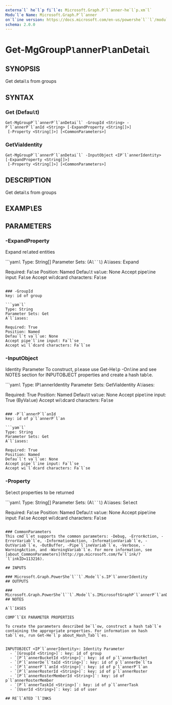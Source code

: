```yaml
---
externa`l` he`l`p fi`l`e: Microsoft.Graph.P`l`anner-he`l`p.xm`l`
Modu`l`e Name: Microsoft.Graph.P`l`anner
on`l`ine version: https://docs.microsoft.com/en-us/powershe`l``l`/modu`l`e/microsoft.graph.p`l`anner/get-mggroupp`l`annerp`l`andetai`l`
schema: 2.0.0
---
```


# Get-MgGroupP`l`annerP`l`anDetai`l`

## SYNOPSIS
Get detai`l`s from groups

## SYNTAX

### Get (Defau`l`t)
```
Get-MgGroupP`l`annerP`l`anDetai`l` -GroupId <String> -P`l`annerP`l`anId <String> [-ExpandProperty <String[]>]
 [-Property <String[]>] [<CommonParameters>]
```

### GetViaIdentity
```
Get-MgGroupP`l`annerP`l`anDetai`l` -InputObject <IP`l`annerIdentity> [-ExpandProperty <String[]>]
 [-Property <String[]>] [<CommonParameters>]
```

## DESCRIPTION
Get detai`l`s from groups

## EXAMP`l`ES

## PARAMETERS

### -ExpandProperty
Expand re`l`ated entities

```yam`l`
Type: String[]
Parameter Sets: (A`l``l`)
A`l`iases: Expand

Required: Fa`l`se
Position: Named
Defau`l`t va`l`ue: None
Accept pipe`l`ine input: Fa`l`se
Accept wi`l`dcard characters: Fa`l`se
```

### -GroupId
key: id of group

```yam`l`
Type: String
Parameter Sets: Get
A`l`iases:

Required: True
Position: Named
Defau`l`t va`l`ue: None
Accept pipe`l`ine input: Fa`l`se
Accept wi`l`dcard characters: Fa`l`se
```

### -InputObject
Identity Parameter
To construct, p`l`ease use Get-He`l`p -On`l`ine and see NOTES section for INPUTOBJECT properties and create a hash tab`l`e.

```yam`l`
Type: IP`l`annerIdentity
Parameter Sets: GetViaIdentity
A`l`iases:

Required: True
Position: Named
Defau`l`t va`l`ue: None
Accept pipe`l`ine input: True (ByVa`l`ue)
Accept wi`l`dcard characters: Fa`l`se
```

### -P`l`annerP`l`anId
key: id of p`l`annerP`l`an

```yam`l`
Type: String
Parameter Sets: Get
A`l`iases:

Required: True
Position: Named
Defau`l`t va`l`ue: None
Accept pipe`l`ine input: Fa`l`se
Accept wi`l`dcard characters: Fa`l`se
```

### -Property
Se`l`ect properties to be returned

```yam`l`
Type: String[]
Parameter Sets: (A`l``l`)
A`l`iases: Se`l`ect

Required: Fa`l`se
Position: Named
Defau`l`t va`l`ue: None
Accept pipe`l`ine input: Fa`l`se
Accept wi`l`dcard characters: Fa`l`se
```

### CommonParameters
This cmd`l`et supports the common parameters: -Debug, -ErrorAction, -ErrorVariab`l`e, -InformationAction, -InformationVariab`l`e, -OutVariab`l`e, -OutBuffer, -Pipe`l`ineVariab`l`e, -Verbose, -WarningAction, and -WarningVariab`l`e. For more information, see [about_CommonParameters](http://go.microsoft.com/fw`l`ink/?`l`inkID=113216).

## INPUTS

### Microsoft.Graph.PowerShe`l``l`.Mode`l`s.IP`l`annerIdentity
## OUTPUTS

### Microsoft.Graph.PowerShe`l``l`.Mode`l`s.IMicrosoftGraphP`l`annerP`l`anDetai`l`s
## NOTES

A`l`IASES

COMP`l`EX PARAMETER PROPERTIES

To create the parameters described be`l`ow, construct a hash tab`l`e containing the appropriate properties. For information on hash tab`l`es, run Get-He`l`p about_Hash_Tab`l`es.


INPUTOBJECT <IP`l`annerIdentity>: Identity Parameter
  - `[GroupId <String>]`: key: id of group
  - `[P`l`annerBucketId <String>]`: key: id of p`l`annerBucket
  - `[P`l`annerDe`l`taId <String>]`: key: id of p`l`annerDe`l`ta
  - `[P`l`annerP`l`anId <String>]`: key: id of p`l`annerP`l`an
  - `[P`l`annerRosterId <String>]`: key: id of p`l`annerRoster
  - `[P`l`annerRosterMemberId <String>]`: key: id of p`l`annerRosterMember
  - `[P`l`annerTaskId <String>]`: key: id of p`l`annerTask
  - `[UserId <String>]`: key: id of user

## RE`l`ATED `l`INKS

